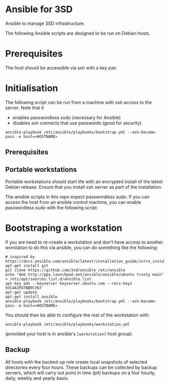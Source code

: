 # Ansible for 3SD

Ansible to manage 3SD infrastructure.

The following Ansible scripts are designed to be run on Debian hosts.

# Prerequisites

The host should be accessible via ssh with a key pair.

# Initialisation

The following script can be run from a machine with ssh access to the server. Note that it

* enables passwordless sudo (necessary for Ansible)
* disables ssh connects that use passwords (good for security)

```
ansible-playbook /etc/ansible/playbooks/bootstrap.yml --ask-become-pass -e host=<HOSTNAME>
```

## Prerequisites

## Portable workstations

Portable workstations should start life with an encrypted install of the latest Debian release. Ensure that you install ssh server as part of the installation.

The ansible scripts in this repo expect passwordless sudo. If you can access the host from an ansible control machine, you can enable passwordless sudo with the following script:

# Bootstraping a workstation

If you are need to re-create a workstation and don't have access to another worstation to do this via ansible, you can do something like the following:

```
# inspired by https://docs.ansible.com/ansible/latest/installation_guide/intro_installation.html#id16
apt-get install git
git clone https://github.com/3sd/ansible /etc/ansible
echo "deb http://ppa.launchpad.net/ansible/ansible/ubuntu trusty main" > /etc/apt/sources.list.d/ansible.list
apt-key adv --keyserver keyserver.ubuntu.com --recv-keys 93C4A3FD7BB9C367
apt-get update
apt-get install ansible
ansible-playbook /etc/ansible/playbooks/bootstrap.yml --ask-become-pass -e host=<HOSTNAME>
```

You should then be able to configure the rest of the workstation with:

```
ansible-playbook /etc/ansible/playbooks/workstation.yml
```

(provided your host is in ansible's `[workstation]` host group).

## Backup

All hosts with the backed-up role create local snapshots of selected directories every four hours. These backups can be collected by backup servers, which will carry out point in time (pit) backups on a four hourly, daily, weekly and yearly basis.
